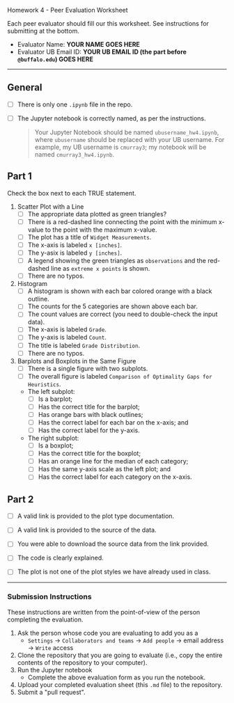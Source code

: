 Homework 4 - Peer Evaluation Worksheet

Each peer evaluator should fill our this worksheet.  See instructions for submitting at the bottom.

- Evaluator Name:   **YOUR NAME GOES HERE**
- Evaluator UB Email ID:  **YOUR UB EMAIL ID (the part before `@buffalo.edu`) GOES HERE**


---

## General
- [ ] There is only one `.ipynb` file in the repo.
- [ ] The Jupyter notebook is correctly named, as per the instructions.  
    > Your Jupyter Notebook should be named `ubusername_hw4.ipynb`, where `ubusername` should be replaced with your UB username. For example, my UB username is `cmurray3`; my notebook will be named `cmurray3_hw4.ipynb`.


## Part 1

Check the box next to each TRUE statement. 

1.  Scatter Plot with a Line
    - [ ] The appropriate data plotted as green triangles?
    - [ ] There is a red-dashed line connecting the point with the minimum x-value to the point with the maximum x-value.
    - [ ] The plot has a title of `Widget Measurements`.
    - [ ] The x-axis is labeled `x [inches]`.
    - [ ] The y-asix is labeled `y [inches]`.
    - [ ] A legend showing the green triangles as `observations` and the red-dashed line as `extreme x points` is shown.
    - [ ] There are no typos.
    
2.  Histogram
    - [ ] A histogram is shown with each bar colored orange with a black outline.
    - [ ] The counts for the 5 categories are shown above each bar.
    - [ ] The count values are correct (you need to double-check the input data).
    - [ ] The x-axis is labeled `Grade`.
    - [ ] The y-axis is labeled `Count`.
    - [ ] The title is labeled `Grade Distribution`.
    - [ ] There are no typos.

3. Barplots and Boxplots in the Same Figure
    - [ ] There is a single figure with two subplots.
    - [ ] The overall figure is labeled `Comparison of Optimality Gaps for Heuristics`.
    - The left subplot:
        - [ ] Is a barplot;
        - [ ] Has the correct title for the barplot;
        - [ ] Has orange bars with black outlines;
        - [ ] Has the correct label for each bar on the x-axis; and
        - [ ] Has the correct label for the y-axis.
    - The right subplot:
        - [ ] Is a boxplot;
        - [ ] Has the correct title for the boxplot;
        - [ ] Has an orange line for the median of each category;
        - [ ] Has the same y-axis scale as the left plot; and
        - [ ] Has the correct label for each category on the x-axis.
        
## Part 2

- [ ] A valid link is provided to the plot type documentation.
- [ ] A valid link is provided to the source of the data.
- [ ] You were able to download the source data from the link provided.
- [ ] The code is clearly explained.
- [ ] The plot is not one of the plot styles we have already used in class.
        
        
---        

### Submission Instructions
These instructions are written from the point-of-view of the person completing the evaluation.


1.  Ask the person whose code you are evaluating to add you as a 
    - `Settings` -> `Collaborators and teams` -> `Add people` -> email address -> `Write` access
2. Clone the repository that you are going to evaluate (i.e., copy the entire contents of the repository to your computer).
3. Run the Jupyter notebook
    - Complete the above evaluation form as you run the notebook.        
4. Upload your completed evaluation sheet (this `.md` file) to the repository.
5. Submit a "pull request".
